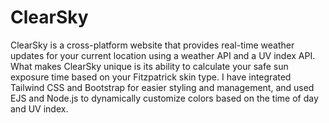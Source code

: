 # ClearSky
 ClearSky is a cross-platform website that provides real-time weather updates for your current location using a weather API and a UV index API. What makes ClearSky unique is its ability to calculate your safe sun exposure time based on your Fitzpatrick skin type.  I have integrated Tailwind CSS and Bootstrap for easier styling and management, and used EJS and Node.js to dynamically customize colors based on the time of day and UV index.
